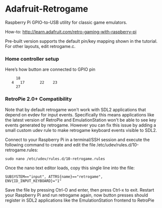 Adafruit-Retrogame
==================

Raspberry Pi GPIO-to-USB utility for classic game emulators.

How-to: http://learn.adafruit.com/retro-gaming-with-raspberry-pi

Pre-built version supports the default pin/key mapping shown in the tutorial. For other layouts, edit retrogame.c.

### Home controller setup

Here’s how button are connected to GPIO pin
````
     18
   4   17       22    23
     27
````

### RetroPie 2.0+ Compatibility

Note that by default retrogame won't work with SDL2 applications that depend on evdev for input events.  Specifically this means applications like the latest version of RetroPie and EmulationStation won't be able to see key events generated by retrogame.  However you can fix this issue by adding a small custom udev rule to make retrogame keyboard events visible to SDL2.

Connect to your Raspberry Pi in a terminal/SSH session and execute the following command to create and edit the file /etc/udev/rules.d/10-retrogame.rules:

````
sudo nano /etc/udev/rules.d/10-retrogame.rules
````

Once the nano text editor loads, copy this single line into the file:

````
SUBSYSTEM=="input", ATTRS{name}=="retrogame", ENV{ID_INPUT_KEYBOARD}="1"
````

Save the file by pressing Ctrl-O and enter, then press Ctrl-x to exit.  Restart your Raspberry Pi and run retrogame again, now button presses should register in SDL2 applications like the EmulationStation frontend to RetroPie
